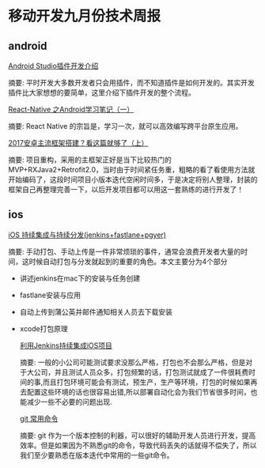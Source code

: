 

# 移动开发九月份技术周报

## android
 [Android Studio插件开发介绍](http://www.jianshu.com/p/9d545a866957)  

 摘要: 平时开发大多数开发者只会用插件，而不知道插件是如何开发的。其实开发插件比大家想想的要简单，这里介绍下插件开发的整个流程。

[React-Native 之Android学习笔记（一）](http://www.jianshu.com/p/9c9e92dcc0c3)

摘要: React Native 的宗旨是，学习一次，就可以高效编写跨平台原生应用。

[2017安卓主流框架搭建？看这篇就够了（上）](http://www.jianshu.com/p/3d386a30fe6e)

摘要: 项目重构，采用的主框架正好是当下比较热门的MVP+RXJava2+Retrofit2.0，当时由于时间紧任务重，粗略的看了看使用方法就开始编码了，这段时间项目小版本迭代空闲时间多，于是决定将别人整理，封装的框架自己再整理完善一下，以后开发项目都可以用这一套熟练的进行开发了！

## ios
 [iOS 持续集成与持续分发(jenkins+fastlane+pgyer)](http://www.jianshu.com/p/8e3921416071)  

摘要: 手动打包、手动上传是一件非常烦琐的事件，通常会浪费开发者大量的时间，这时候自动打包与分发就起到的重要的角色。本文主要分为4个部分
* 讲述jenkins在mac下的安装与任务创建
* fastlane安装与应用
* 自动上传到蒲公英并邮件通知相关人员去下载安装
* xcode打包原理
 

  [利用Jenkins持续集成iOS项目](http://www.jianshu.com/p/4558f0806f17)   

  摘要: 一般的小公司可能测试要求没那么严格，打包也不会那么严格，但是对于大公司，并且测试人员众多，打包频繁的话，打包测试就成了一件很耗费时间的事,而且打包环境可能会有测试，预生产，生产等环境，打包的时候如果再去配置这些环境的话也很容易出错,所以部署自动化会为我们节省很多时间，也能减少一些不必要的问题出现.
 
 

  [git 常用命令](http://www.jianshu.com/p/ca08adfae4d6)   

  摘要: git 作为一个版本控制的利器，可以很好的辅助开发人员进行开发，提高效率。但是如果因为不熟悉git的命令，导致代码丢失的话就得不偿失了，所以我们至少要熟悉在版本迭代中常用的一些git命令。
 